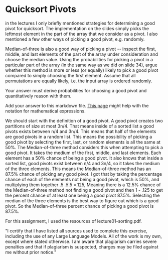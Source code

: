 # Quicksort Pivots

in the lectures I only briefly mentioned strategies for determining a good pivot
for quicksort. The implementation on the slides simply picks the leftmost
element in the part of the array that we consider as a pivot. I also mentioned a
few other ways of picking a good pivot, e.g. randomly.

Median-of-three is also a good way of picking a pivot -- inspect the first,
middle, and last elements of the part of the array under consideration and
choose the median value. Using the probabilities for picking a pivot in a
particular part of the array (in the same way as we did on slide 34), argue
whether this method is more or less (or equally) likely to pick a good pivot
compared to simply choosing the first element. Assume that all permutations are
equally likely, i.e. the input array is ordered randomly.

Your answer must derive probabilities for choosing a good pivot and
quantitatively reason with them.

Add your answer to this markdown file. [This
page](https://docs.github.com/en/get-started/writing-on-github/working-with-advanced-formatting/writing-mathematical-expressions)
might help with the notation for mathematical expressions.

We should start with the definition of a good pivot. A good pivot creates two partitions of size at most 3n/4. That means inside of a sorted list a good pivots exists between n/4 and 3n/4. This means that half of the elements are good pivots in a random list. This means the possibility of picking a good pivot by selecting the first, last, or random elements is all the same at 50%. 
The Median-of-three method considers this when attempting to pick a good pivot. It takes the medium of the first, middle, and last elements. Each element has a 50% chance of being a good pivot. It also knows that inside a sorted list, good pivots exist between n/4 and 3n/4, so it takes the medium of the three elements. This means the Median-of-three method has an 87.5% chance of picking any good pivot.
I got that by taking the percentage chance of each of the elements not being a good pivot, which is 50%, and multiplying them together
.5 *.5*.5 =.125, Meaning there is a 12.5% chance of the Median-of-three method not finding a good pivot and then 1 - .125 to get the percent chance of at least one being a good pivot 87.5%. Selecting the median of the three elements is the best way to figure out which is a good pivot. So the Median-of-three percent chance of picking a good pivot is 87.5%.



For this assignment, I used the resources of lecture01-sorting.pdf.

"I certify that I have listed all sources used to complete this exercise, including the use of any Large Language Models. All of the work is my own, except where stated otherwise. I am aware that plagiarism carries severe penalties and that if plagiarism is suspected, charges may be filed against me without prior notice."
